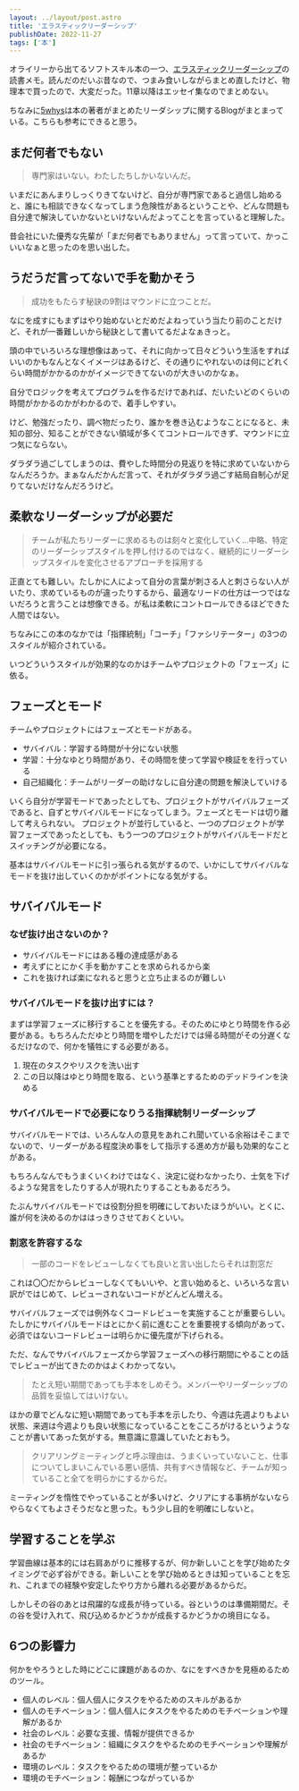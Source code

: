 ```yaml
---
layout: ../layout/post.astro
title: 'エラスティックリーダーシップ'
publishDate: 2022-11-27
tags: ['本']
---
```


オライリーから出てるソフトスキル本の一つ、[エラスティックリーダーシップ](https://www.oreilly.co.jp/books/9784873118024/)の読書メモ。読んだのだいぶ昔なので、つまみ食いしながらまとめ直したけど、物理本で買ったので、大変だった。11章以降はエッセイ集なのでまとめない。

ちなみに[5whys](https://www.5whys.com/)は本の著者がまとめたリーダシップに関するBlogがまとまっている。こちらも参考にできると思う。

## まだ何者でもない

> 専門家はいない。わたしたちしかいないんだ。

いまだにあんまりしっくりきてないけど、自分が専門家であると過信し始めると、誰にも相談できなくなってしまう危険性があるということや、どんな問題も自分達で解決していかないといけないんだよってことを言っていると理解した。

昔会社にいた優秀な先輩が「まだ何者でもありません」って言っていて、かっこいいなぁと思ったのを思い出した。

## うだうだ言ってないで手を動かそう

> 成功をもたらす秘訣の9割はマウンドに立つことだ。

なにを成すにもまずはやり始めないとだめだよねっていう当たり前のことだけど、それが一番難しいから秘訣として書いてるだよなぁきっと。

頭の中でいろいろな理想像はあって、それに向かって日々どういう生活をすればいいのかもなんとなくイメージはあるけど、その通りにやれないのは何にどれくらい時間がかかるのかがイメージできてないのが大きいのかなぁ。

自分でロジックを考えてプログラムを作るだけであれば、だいたいどのくらいの時間がかかるのかがわかるので、着手しやすい。

けど、勉強だったり、調べ物だったり、誰かを巻き込むようなことになると、未知の部分、知ることができない領域が多くてコントロールできず、マウンドに立つ気にならない。

ダラダラ過ごしてしまうのは、費やした時間分の見返りを特に求めていないからなんだろうか。まぁなんだかんだ言って、それがダラダラ過ごす結局自制心が足りてないだけなんだろうけど。

## 柔軟なリーダーシップが必要だ

> チームが私たちリーダーに求めるものは刻々と変化していく…中略、特定のリーダーシップスタイルを押し付けるのではなく、継続的にリーダーシップスタイルを変化させるアプローチを採用する

正直とても難しい。たしかに人によって自分の言葉が刺さる人と刺さらない人がいたり、求めているものが違ったりするから、最適なリードの仕方は一つではないだろうと言うことは想像できる。が私は柔軟にコントロールできるほどできた人間ではない。

ちなみにこの本のなかでは「指揮統制」「コーチ」「ファシリテーター」の3つのスタイルが紹介されている。

いつどういうスタイルが効果的なのかはチームやプロジェクトの「フェーズ」に依る。

## フェーズとモード

チームやプロジェクトにはフェーズとモードがある。

*   サバイバル：学習する時間が十分にない状態
*   学習：十分なゆとり時間があり、その時間を使って学習や検証をを行っている
*   自己組織化：チームがリーダーの助けなしに自分達の問題を解決していける

いくら自分が学習モードであったとしても、プロジェクトがサバイバルフェーズであると、自ずとサバイバルモードになってしまう。フェーズとモードは切り離して考えられない。
プロジェクトが並行していると、一つのプロジェクトが学習フェーズであったとしても、もう一つのプロジェクトがサバイバルモードだとスイッチングが必要になる。

基本はサバイバルモードに引っ張られる気がするので、いかにしてサバイバルなモードを抜け出していくのかがポイントになる気がする。

## サバイバルモード

### なぜ抜け出さないのか？

*   サバイバルモードにはある種の達成感がある
*   考えずにとにかく手を動かすことを求められるから楽
*   これを抜ければ楽になれると思うと立ち止まるのが難しい

### サバイバルモードを抜け出すには？

まずは学習フェーズに移行することを優先する。そのためにゆとり時間を作る必要がある。もちろんただゆとり時間を増やしただけでは帰る時間がその分遅くなるだけなので、何かを犠牲にする必要がある。

1.  現在のタスクやリスクを洗い出す
2.  この日以降はゆとり時間を取る、という基準とするためのデッドラインを決める

### サバイバルモードで必要になりうる指揮統制リーダーシップ

サバイバルモードでは、いろんな人の意見をあれこれ聞いている余裕はそこまでないので、リーダーがある程度決め事をして指示する進め方が最も効果的なことがある。

もちろんなんでもうまくいくわけではなく、決定に従わなかったり、士気を下げるような発言をしたりする人が現れたりすることもあるだろう。

たぶんサバイバルモードでは役割分担を明確にしておいたほうがいい。とくに、誰が何を決めるのかははっきりさせておくといい。

### 割窓を許容するな

> 一部のコードをレビューしなくても良いと言い出したらそれは割窓だ

これは〇〇だからレビューしなくてもいいや、と言い始めると、いろいろな言い訳がではじめて、レビューされないコードがどんどん増える。

サバイバルフェーズでは例外なくコードレビューを実施することが重要らしい。たしかにサバイバルモードはとにかく前に進むことを重要視する傾向があって、必須ではないコードレビューは明らかに優先度が下げられる。

ただ、なんでサバイバルフェーズから学習フェーズへの移行期間にやることの話でレビューが出てきたのかはよくわかってない。

> たとえ短い期間であっても手本をしめそう。メンバーやリーダーシップの品質を妥協してはいけない。

ほかの章でどんなに短い期間であっても手本を示したり、今週は先週よりもよい状態、来週は今週よりも良い状態になっていることをこころがけるというようなことが書いてあった気がする。無意識に意識していたとおもう。

> クリアリングミーティングと呼ぶ理由は、うまくいっていないこと、仕事についてしまいこんでいる悪い感情、共有すべき情報など、チームが知っていること全てを明らかにするからだ。

ミーティングを惰性でやっていることが多いけど、クリアにする事柄がないならやらなくてもよさそうだなと思った。もう少し目的を明確にしないと。

## 学習することを学ぶ

学習曲線は基本的には右肩あがりに推移するが、何か新しいことを学び始めたタイミングで必ず谷ができる。新しいことを学び始めるときは知っていることを忘れ、これまでの経験や安定したやり方から離れる必要があるからだ。

しかしその谷のあとは飛躍的な成長が待っている。谷というのは準備期間だ。その谷を受け入れて、飛び込めるかどうかが成長するかどうかの境目になる。

## 6つの影響力

何かをやろうとした時にどこに課題があるのか、なにをすべきかを見極めるためのツール。

*   個人のレベル：個人個人にタスクをやるためのスキルがあるか
*   個人のモチベーション：個人個人にタスクをやるためのモチベーションや理解があるか
*   社会のレベル：必要な支援、情報が提供できるか
*   社会のモチベーション：組織にタスクをやるためのモチベーションや理解があるか
*   環境のレベル：タスクをやるための環境が整っているか
*   環境のモチベーション：報酬につながっているか
